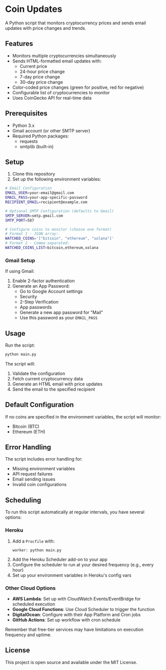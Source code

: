 # Coin Updates

A Python script that monitors cryptocurrency prices and sends email updates with price changes and trends.

## Features

- Monitors multiple cryptocurrencies simultaneously
- Sends HTML-formatted email updates with:
  - Current price
  - 24-hour price change
  - 7-day price change
  - 30-day price change
- Color-coded price changes (green for positive, red for negative)
- Configurable list of cryptocurrencies to monitor
- Uses CoinGecko API for real-time data

## Prerequisites

- Python 3.x
- Gmail account (or other SMTP server)
- Required Python packages:
  - requests
  - smtplib (built-in)

## Setup

1. Clone this repository
2. Set up the following environment variables:

```bash
# Email Configuration
EMAIL_USER=your-email@gmail.com
EMAIL_PASS=your-app-specific-password
RECIPIENT_EMAIL=recipient@example.com

# Optional SMTP Configuration (defaults to Gmail)
SMTP_SERVER=smtp.gmail.com
SMTP_PORT=587

# Configure coins to monitor (choose one format)
# Format 1 - JSON array:
WATCHED_COINS='["bitcoin", "ethereum", "solana"]'
# Format 2 - Comma-separated:
WATCHED_COINS_LIST=bitcoin,ethereum,solana
```

### Gmail Setup

If using Gmail:
1. Enable 2-factor authentication
2. Generate an App Password:
   - Go to Google Account settings
   - Security
   - 2-Step Verification
   - App passwords
   - Generate a new app password for "Mail"
   - Use this password as your `EMAIL_PASS`

## Usage

Run the script:
```bash
python main.py
```

The script will:
1. Validate the configuration
2. Fetch current cryptocurrency data
3. Generate an HTML email with price updates
4. Send the email to the specified recipient

## Default Configuration

If no coins are specified in the environment variables, the script will monitor:
- Bitcoin (BTC)
- Ethereum (ETH)

## Error Handling

The script includes error handling for:
- Missing environment variables
- API request failures
- Email sending issues
- Invalid coin configurations

## Scheduling

To run this script automatically at regular intervals, you have several options:

### Heroku
1. Add a `Procfile` with:
   ```
   worker: python main.py
   ```
2. Add the Heroku Scheduler add-on to your app
3. Configure the scheduler to run at your desired frequency (e.g., every hour)
4. Set up your environment variables in Heroku's config vars

### Other Cloud Options
- **AWS Lambda**: Set up with CloudWatch Events/EventBridge for scheduled execution
- **Google Cloud Functions**: Use Cloud Scheduler to trigger the function
- **DigitalOcean**: Configure with their App Platform and Cron jobs
- **GitHub Actions**: Set up workflow with cron schedule

Remember that free-tier services may have limitations on execution frequency and uptime.

## License

This project is open source and available under the MIT License. 

